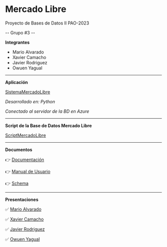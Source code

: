 # Mercado Libre
Proyecto de Bases de Datos II PAO-2023

-- Grupo #3 --

**Integrantes**

- Mario Alvarado
- Xavier Camacho
- Javier Rodriguez
- Owuen Yagual

****
**Aplicación**

[SistemaMercadoLibre](https://github.com/m-alvaradox/MercadoLibre_G3/blob/main/SistemaMercadoLibre.py "SistemaMercadoLibre")

*Desarrollado en: Python*

*Conectado al servidor de la BD en Azure*

****
**Script de la Base de Datos Mercado Libre**

[ScriptMercadoLibre](https://github.com/m-alvaradox/MercadoLibre_G3/blob/main/ScriptMercadoLibre.sql "Script Mercado Libre")

****
**Documentos**

👉 [Documentación](https://github.com/m-alvaradox/MercadoLibre_G3/blob/main/Documentaci%C3%B3n_MercadoLibre.md)

👉 [Manual de Usuario](https://github.com/m-alvaradox/MercadoLibre_G3/blob/main/Manual_Usuario.md)

👉 [Schema](https://github.com/m-alvaradox/MercadoLibre_G3/blob/main/Schema_MercadoLibre.pdf)


****
**Presentaciones**

✅ [Mario Alvarado](https://youtu.be/gdNrYXfaYRY?si=e9v5kZab8WWBae3k "Mario Alvarado")

✅ [Xavier Camacho](https://youtu.be/gRWXYBnd6tQ)

✅ [Javier Rodriguez](https://youtu.be/pDOvr27WRfU)

✅ [Owuen Yagual](https://youtu.be/LoSyB6z7-c8)
